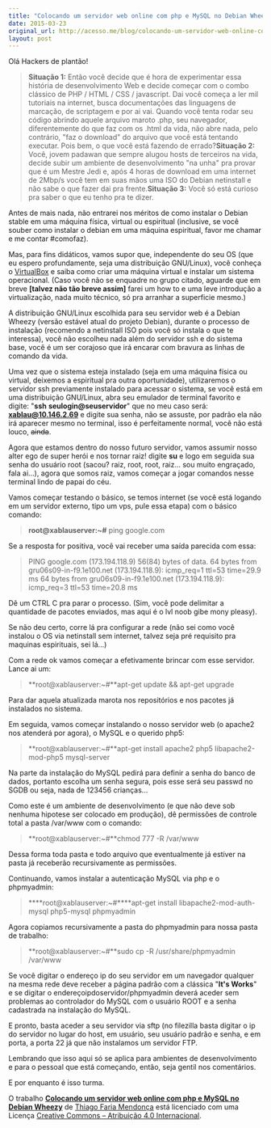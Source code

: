 ```yaml
---
title: "Colocando um servidor web online com php e MySQL no Debian Wheezy"
date: 2015-03-23
original_url: http://acesso.me/blog/colocando-um-servidor-web-online-com-php-e-mysql-no-debian-wheezy-2/
layout: post
---
```


Olá Hackers de plantão!

> **Situação 1:** Então você decide que é hora de experimentar essa história de desenvolvimento Web e decide começar com o combo clássico de PHP / HTML / CSS / javascript.
> Dai você começa a ler mil tutoriais na internet, busca documentações das linguagens de marcação, de scriptagem e por ai vai.
> Quando você tenta rodar seu código abrindo aquele arquivo maroto .php, seu navegador, diferentemente do que faz com os .html da vida, não abre nada, pelo contrário, "faz o download" do arquivo que você está tentando executar. Pois bem, o que você está fazendo de errado?**Situação 2:** Você, jovem padawan que sempre alugou hosts de terceiros na vida, decide subir um ambiente de desenvolvimento "na unha" pra provar que é um Mestre Jedi e, após 4 horas de download em uma internet de 2Mbp/s você tem em suas mãos uma ISO do Debian netinstall e não sabe o que fazer dai pra frente.**Situação 3:** Você só está curioso pra saber o que eu tenho pra te dizer.

Antes de mais nada, não entrarei nos méritos de como instalar o Debian stable em uma máquina física, virtual ou espiritual (inclusive, se você souber como instalar o debian em uma máquina espiritual, favor me chamar e me contar #comofaz).

Mas, para fins didáticos, vamos supor que, independente do seu OS (que eu espero profundamente, seja uma distribuição GNU/Linux), você conheça o [VirtualBox](https://web.archive.org/web/20171225234258/https://www.virtualbox.org/ "VirtualBox") e saiba como criar uma máquina virtual e instalar um sistema operacional. (Caso você não se enquadre no grupo citado, aguarde que em breve **[talvez não tão breve assim]** farei um how to e uma leve introdução a virtualização, nada muito técnico, só pra arranhar a superficie mesmo.)

A distribuição GNU/Linux escolhida para seu servidor web é a Debian Wheezy (versão estável atual do projeto Debian), durante o processo de instalação (recomendo a netinstall ISO pois você só instala o que te interessa), você não escolheu nada além do servidor ssh e do sistema base, você é um ser corajoso que irá encarar com bravura as linhas de comando da vida.

Uma vez que o sistema esteja instalado (seja em uma máquina física ou virtual, deixemos a espiritual pra outra oportunidade), utilizaremos o servidor ssh previamente instalado para acessar o sistema, se você está em uma distribuição GNU/Linux, abra seu emulador de terminal favorito e digite: "**ssh** **seulogin@seuservidor**" que no meu caso será: **xablau@10.146.2.69** e digite sua senha, não se assuste, por padrão ela não irá aparecer mesmo no terminal, isso é perfeitamente normal, você não está louco, ~~ainda~~.

Agora que estamos dentro do nosso futuro servidor, vamos assumir nosso alter ego de super herói e nos tornar raiz! digite **su** e logo em seguida sua senha do usuário root (sacou? raiz, root, root, raiz... sou muito engraçado, fala ai...), agora que somos raiz, vamos começar a jogar comandos nesse terminal lindo de papai do céu.

Vamos começar testando o básico, se temos internet (se você está logando em um servidor externo, tipo um vps, pule essa etapa) com o básico comando:

> **root@xablauserver:~#** ping google.com

Se a resposta for positiva, você vai receber uma saída parecida com essa:

> PING google.com (173.194.118.9) 56(84) bytes of data.
> 64 bytes from gru06s09-in-f9.1e100.net (173.194.118.9): icmp\_req=1 ttl=53 time=29.9 ms
> 64 bytes from gru06s09-in-f9.1e100.net (173.194.118.9): icmp\_req=3 ttl=53 time=20.8 ms

Dê um CTRL C pra parar o processo. (Sim, você pode delimitar a quantidade de pacotes enviados, mas aqui é o lvl noob gibe mony pleasy).

Se não deu certo, corre lá pra configurar a rede (não sei como você instalou o OS via netinstall sem internet, talvez seja pré requisito pra maquinas espirituais, sei lá...)

Com a rede ok vamos começar a efetivamente brincar com esse servidor. Lance ai um:

> **root@xablauserver:~#**apt-get update && apt-get upgrade

Para dar aquela atualizada marota nos repositórios e nos pacotes já instalados no sistema.

Em seguida, vamos começar instalando o nosso servidor web (o apache2 nos atenderá por agora), o MySQL e o querido php5:

> **root@xablauserver:~#**apt-get install apache2 php5 libapache2-mod-php5 mysql-server

Na parte da instalação do MySQL pedirá para definir a senha do banco de dados, portanto escolha um senha segura, pois esse será seu passwd no SGDB ou seja, nada de 123456 crianças...

Como este é um ambiente de desenvolvimento (e que não deve sob nenhuma hipotese ser colocado em produção), dê permissões de controle total a pasta /var/www com o comando:

> **root@xablauserver:~#**chmod 777 -R /var/www

Dessa forma toda pasta e todo arquivo que eventualmente já estiver na pasta já receberão recursivamente as permissões.

Continuando, vamos instalar a autenticação MySQL via php e o phpmyadmin:

> ****root@xablauserver:~#****apt-get install libapache2-mod-auth-mysql php5-mysql phpmyadmin

Agora copiamos recursivamente a pasta do phpmyadmin para nossa pasta de trabalho:

> **root@xablauserver:~#**sudo cp -R /usr/share/phpmyadmin /var/www

Se você digitar o endereço ip do seu servidor em um navegador qualquer na mesma rede deve receber a página padrão com a clássica "**It's Works**" e se digitar o endereçoipdoservidor/phpmyadmin deverá aceder sem problemas ao controlador do MySQL com o usuário ROOT e a senha cadastrada na instalação do MySQL.

E pronto, basta aceder a seu servidor via sftp (no filezilla basta digitar o ip do servidor no lugar do host, em usuário, seu usuário padrão e senha, e em porta, a porta 22 já que não instalamos um servidor FTP.

Lembrando que isso aqui só se aplica para ambientes de desenvolvimento e para o pessoal que está começando, então, seja gentil nos comentários.

E por enquanto é isso turma.

O trabalho [**Colocando um servidor web online com php e MySQL no Debian Wheezy**](https://web.archive.org/web/20171225234258/http://acesso.me/acesso/?p=28) de [Thiago Faria Mendonça](https://web.archive.org/web/20171225234258/http://acesso.me/acesso/) está licenciado com uma Licença [Creative Commons – Atribuição 4.0 Internacional](https://web.archive.org/web/20171225234258/http://creativecommons.org/licenses/by/4.0/).